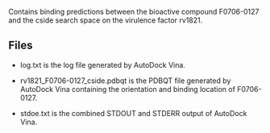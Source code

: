 Contains binding predictions between the bioactive compound F0706-0127 and the cside search space on the virulence factor rv1821.

## Files

- log.txt is the log file generated by AutoDock Vina.

- rv1821_F0706-0127_cside.pdbqt is the PDBQT file generated by AutoDock Vina containing the orientation and binding location of F0706-0127.

- stdoe.txt is the combined STDOUT and STDERR output of AutoDock Vina.

